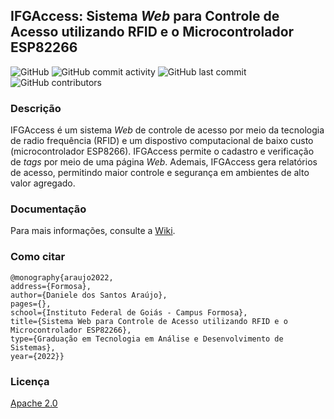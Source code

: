 ## IFGAccess: Sistema *Web* para Controle de Acesso utilizando RFID e o Microcontrolador ESP82266

![GitHub](https://img.shields.io/github/license/felurye/ifgaccess?color=red)
![GitHub commit activity](https://img.shields.io/github/commit-activity/y/felurye/ifgaccess) 
![GitHub last commit](https://img.shields.io/github/last-commit/felurye/ifgaccess)
![GitHub contributors](https://img.shields.io/github/contributors/felurye/ifgaccess)

### Descrição 

IFGAccess é um sistema _Web_ de controle de acesso por meio da tecnologia de radio frequência (RFID) e um dispostivo computacional de baixo custo (microcontrolador ESP8266). IFGAccess permite o cadastro e verificação de _tags_ por meio de uma página _Web_. Ademais, IFGAccess gera relatórios de acesso, permitindo maior controle e segurança em ambientes de alto valor agregado.

### Documentação

Para mais informações, consulte a [Wiki](https://github.com/felurye/ifgaccess/wiki).
 

### Como citar
```
@monography{araujo2022,
address={Formosa},
author={Daniele dos Santos Araújo},
pages={},
school={Instituto Federal de Goiás - Campus Formosa},
title={Sistema Web para Controle de Acesso utilizando RFID e o Microcontrolador ESP82266},
type={Graduação em Tecnologia em Análise e Desenvolvimento de Sistemas},
year={2022}}
```
 

### Licença

[Apache 2.0](https://github.com/felurye/ifgaccess/blob/master/LICENSE)

